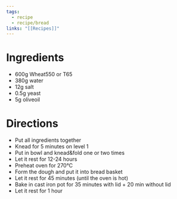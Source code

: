 ```yaml
---
tags:
  - recipe
  - recipe/bread
links: "[[Recipes]]"
---
```

# Ingredients

- 600g Wheat550 or T65
- 380g water
- 12g salt
- 0.5g yeast
- 5g oliveoil

# Directions

- Put all ingredients together
- Knead for 5 minutes on level 1
- Put in bowl and knead&fold one or two times
- Let it rest for 12-24 hours
- Preheat oven for 270°C
- Form the dough and put it into bread basket
- Let it rest for 45 minutes (until the oven is hot)
- Bake in cast iron pot for 35 minutes with lid + 20 min without lid
- Let it rest for 1 hour
